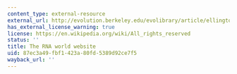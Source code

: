 ```yaml
---
content_type: external-resource
external_url: http://evolution.berkeley.edu/evolibrary/article/ellington_03
has_external_license_warning: true
license: https://en.wikipedia.org/wiki/All_rights_reserved
status: ''
title: The RNA world website
uid: 87ec3a49-fbf1-423a-80fd-5389d92ce7f5
wayback_url: ''
---
```

